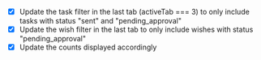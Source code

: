 - [x] Update the task filter in the last tab (activeTab === 3) to only include tasks with status "sent" and "pending_approval"
- [x] Update the wish filter in the last tab to only include wishes with status "pending_approval"
- [x] Update the counts displayed accordingly
